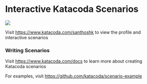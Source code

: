 # Interactive Katacoda Scenarios

[![](http://shields.katacoda.com/katacoda/santhoshk/count.svg)](https://www.katacoda.com/santhoshk "Get your profile on Katacoda.com")

Visit https://www.katacoda.com/santhoshk to view the profile and interactive scenarios

### Writing Scenarios
Visit https://www.katacoda.com/docs to learn more about creating Katacoda scenarios

For examples, visit https://github.com/katacoda/scenario-example
